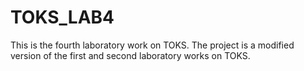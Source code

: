 # TOKS_LAB4
This is the fourth laboratory work on TOKS. The project is a modified version of the first and second laboratory works on TOKS. 
